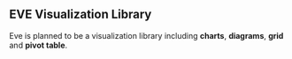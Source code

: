 ## EVE Visualization Library

Eve is planned to be a visualization library including **charts**, **diagrams**, **grid** and **pivot table**. 
